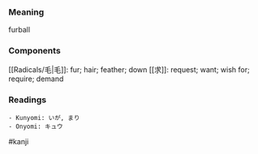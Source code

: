 ### Meaning

furball

### Components

[[Radicals/毛|毛]]: fur; hair; feather; down [[求]]: request; want; wish for; require; demand

### Readings

```
- Kunyomi: いが, まり
- Onyomi: キュウ
```

#kanji